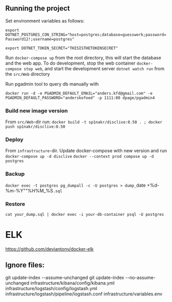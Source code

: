 ## Running the project

Set environment variables as follows:

`export DOTNET_POSTGRES_CON_STRING="host=postgres;database=guesswork;password=Password12!;username=postgres"`

`export DOTNET_TOKEN_SECRET="THISISTHETOKENSECRET"`

Run `docker-compose up` from the root directory, this will start the database and the web app.
To do development, stop the web container `docker-compose stop web`, and start the development server `dotnet watch run` from the `src/Web` directory

Run pgadmin tool to query db manually with

`docker run -d -e PGADMIN_DEFAULT_EMAIL="anders.kfd@gmail.com" -e PGADMIN_DEFAULT_PASSWORD="anderskofoed" -p 1111:80 dpage/pgadmin4`

### Build new image version

From `src/Web`-dir run:
`docker build -t sp1nakr/disclive:0.50 . ; docker push sp1nakr/disclive:0.50`

### Deploy

From `infrastructure`-dir. Update docker-compose with new version and run `docker-compose up -d disclive`
`docker --context prod compose up -d postgres`

### Backup

`docker exec -t postgres pg_dumpall -c -U postgres > dump_`date +%d-%m-%Y"_"%H_%M\_%S`.sql`

### Restore

`cat your_dump.sql | docker exec -i your-db-container psql -U postgres`

# ELK

https://github.com/deviantony/docker-elk

## Ignore files:

git update-index --assume-unchanged <file>
git update-index --no-assume-unchanged <file>
infrastructure/kibana/config/kibana.yml
infrastructure/logstash/config/logstash.yml
infrastructure/logstash/pipeline/logstash.conf
infrastructure/variables.env
